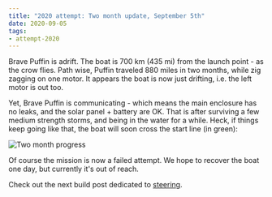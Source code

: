```yaml
---
title: "2020 attempt: Two month update, September 5th"
date: 2020-09-05
tags:
- attempt-2020
---
```


Brave Puffin is adrift. The boat is 700 km (435 mi) from the launch point - as the crow flies. Path wise, Puffin traveled 880 miles in two months, while zig zagging on one motor. It appears the boat is now just drifting, i.e. the left motor is out too.

Yet, Brave Puffin is communicating - which means the main enclosure has no leaks, and the solar panel + battery are OK. That is after surviving a few medium strength storms, and being in the water for a while. Heck, if things keep going like that, the boat will soon cross the start line (in green):

![Two month progress](/img/2020-two-month-route-view-zoomed-out.jpg)

Of course the mission is now a failed attempt. We hope to recover the boat one day, but currently it's out of reach.

Check out the next build post dedicated to [steering](/posts/steering).